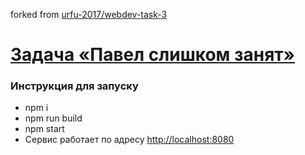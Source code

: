 forked from [urfu-2017/webdev-task-3](https://github.com/graf-m-96/webdev-task-3)

# [Задача «Павел слишком занят»](https://github.com/urfu-2017/webdev-task-3)

### Инструкция для запуску

- npm i
- npm run build
- npm start
- Сервис работает по адресу [http://localhost:8080](http://localhost:8080)
